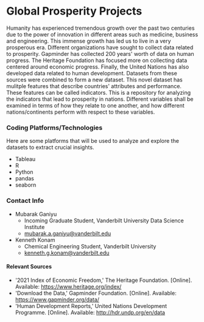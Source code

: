 # Global Prosperity Projects

Humanity has experienced tremendous growth over the past two centuries due to the power of innovation in different areas such as medicine, business and engineering. This immense growth has led us to live in a very prosperous era. Different organizations have sought to collect data related to prosperity. Gapminder has collected 200 years' worth of data on human progress. The Heritage Foundation has focused more on collecting data centered around economic progress. Finally, the United Nations has also developed data related to human development. Datasets from these sources were combined to form a new dataset. This novel dataset has mulitple features that describe countries' attributes and performance. These features can be called indicators.
This is a repository for analyzing the indicators that lead to prosperity in nations. Different variables shall be examined in terms of how they relate to one another, and how different nations/continents perform with respect to these variables.

### Coding Platforms/Technologies
Here are some platforms that will be used to analyze and explore the datasets to extract crucial insights. 
* Tableau
* R
* Python
* pandas
* seaborn


### Contact Info
* Mubarak Ganiyu
  - Incoming Graduate Student, Vanderbilt University Data Science Institute 
  - mubarak.a.ganiyu@vanderbilt.edu
* Kenneth Konam
  - Chemical Engineering Student, Vanderbilt University
  - kenneth.g.konam@vanderbilt.edu

#### Relevant Sources
- '2021 Index of Economic Freedom,' The Heritage Foundation. [Online]. Available: https://www.heritage.org/index/
- 'Download the Data,' Gapminder Foundation. [Online]. Available: https://www.gapminder.org/data/
- 'Human Development Reports,' United Nations Development Programme. [Online]. Available: http://hdr.undp.org/en/data
